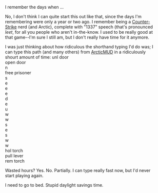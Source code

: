 I remember the days when ...

No, I don't think I can quite start this out like that, since the days I'm remembering were only a year or two ago.  I remember being a <a href="http://www.counter-strike.net">Counter-Strike</a> nerd (and Arctic), complete with "1337" speech (that's pronounced <i>leet</i>, for all you people who aren't in-the-know.  I used to be really good at that game--I'm sure I still am, but I don't really have time for it anymore.

I was just thinking about how ridiculous the shorthand typing I'd do was; I can type this path (and many others) from <a href="http://mud.arctic.org">ArcticMUD</a> in a ridiculously shourt amount of time:
unl door<br />
open door<br />
n<br />
free prisoner<br />
s<br />
e<br />
e<br />
e<br />
d<br />
e<br />
u<br />
w<br />
w<br />
s<br />
e<br />
s<br />
w<br />
w<br />
hol torch<br />
pull lever<br />
rem torch<br />

Wasted hours?  Yes.  No.  Partially.  I can type really fast now, but I'd never start playing again.

I need to go to bed.  Stupid daylight savings time.